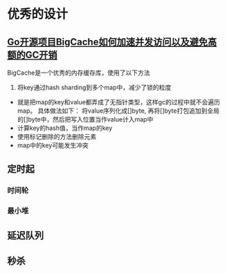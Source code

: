 # 优秀的设计


## [Go开源项目BigCache如何加速并发访问以及避免高额的GC开销](https://pengrl.com/p/35302/)

BigCache是一个优秀的内存缓存库，使用了以下方法

1. 将key通过hash sharding到多个map中，减少了锁的粒度
- 就是把map的key和value都弄成了无指针类型，这样gc的过程中就不会遍历map。
	具体做法如下： 将value序列化成[]byte, 再将[]byte打包追加到全局的[]byte中，然后把写入位置当作value计入map中
- 计算key的hash值，当作map的key
- 使用标记删除的方法删除元素
- map中的key可能发生冲突



## 定时起
### 时间轮
### 最小堆



## 延迟队列


## 秒杀

